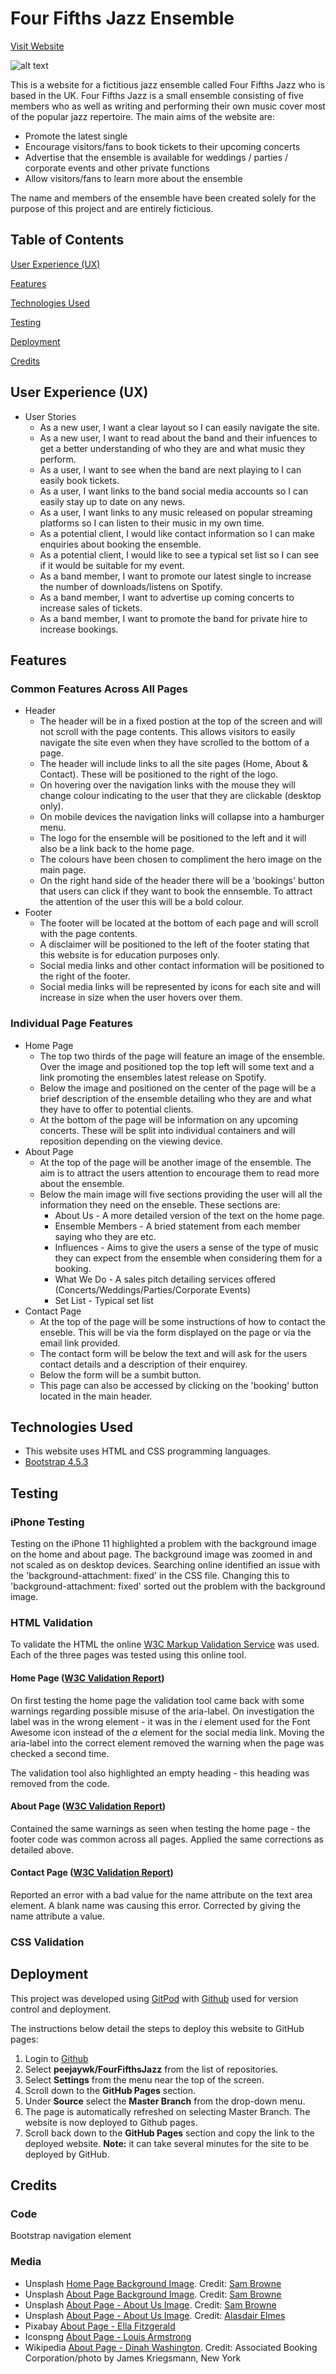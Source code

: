 # Four Fifths Jazz Ensemble

[Visit Website](https://peejaywk.github.io/FourFifthsJazz/)

![alt text](/assets/images/am-i-responsive-capture.png "Responsive design image")

This is a website for a fictitious jazz ensemble called Four Fifths Jazz who is based in the UK. Four Fifths Jazz is a small ensemble consisting of five 
members who as well as writing and performing their own music cover most of the popular jazz repertoire. The main aims of the website are:
* Promote the latest single
* Encourage visitors/fans to book tickets to their upcoming concerts
* Advertise that the ensemble is available for weddings / parties / corporate events and other private functions
* Allow visitors/fans to learn more about the ensemble 

The name and members of the ensemble have been created solely for the purpose of this project and are entirely ficticious.

## Table of Contents

[User Experience (UX)](#userexperience)

[Features](#features)

[Technologies Used](#technologies)

[Testing](#testing)

[Deployment](#deployment)

[Credits](#credits)


<a name="userexperience"></a>
## User Experience (UX)

* User Stories
    * As a new user, I want a clear layout so I can easily navigate the site.
    * As a new user, I want to read about the band and their infuences to get a better understanding of who they are and what music they perform.
    * As a user, I want to see when the band are next playing to I can easily book tickets.
    * As a user, I want links to the band social media accounts so I can easily stay up to date on any news.
    * As a user, I want links to any music released on popular streaming platforms so I can listen to their music in my own time.
    * As a potential client, I would like contact information so I can make enquiries about booking the ensemble.
    * As a potential client, I would like to see a typical set list so I can see if it would be suitable for my event.
    * As a band member, I want to promote our latest single to increase the number of downloads/listens on Spotify.
    * As a band member, I want to advertise up coming concerts to increase sales of tickets.
    * As a band member, I want to promote the band for private hire to increase bookings.

<a name="features"></a>
## Features

### Common Features Across All  Pages

* Header
    * The header will be in a fixed postion at the top of the screen and will not scroll with the page contents. This allows visitors to easily navigate the site even when they have scrolled to the bottom of a page.
    * The header will include links to all the site pages (Home, About & Contact). These will be positioned to the right of the logo.
    * On hovering over the navigation links with the mouse they will change colour indicating to the user that they are clickable (desktop only).
    * On mobile devices the navigation links will collapse into a hamburger menu.
    * The logo for the ensemble will be positioned to the left and it will also be a link back to the home page.
    * The colours have been chosen to compliment the hero image on the main page.
    * On the right hand side of the header there will be a 'bookings' button that users can click if they want to book the ennsemble. To attract the attention of the user this will be a bold colour.
* Footer
    * The footer will be located at the bottom of each page and will scroll with the page contents.
    * A disclaimer will be positioned to the left of the footer stating that this website is for education purposes only.
    * Social media links and other contact information will be positioned to the right of the footer.
    * Social media links will be represented by icons for each site and will increase in size when the user hovers over them.

### Individual Page Features

* Home Page
    * The top two thirds of the page will feature an image of the ensemble. Over the image and positioned top the top left will some text and a link promoting the ensembles latest release on Spotify.
    * Below the image and positioned on the center of the page will be a brief description of the ensemble detailing who they are and what they have to offer to potential clients.
    * At the bottom of the page will be information on any upcoming concerts. These will be split into individual containers and will reposition depending on the viewing device.
* About Page
    * At the top of the page will be another image of the ensemble. The aim is to attract the users attention to encourage them to read more about the ensemble.
    * Below the main image will five sections providing the user will all the information they need on the enseble. These sections are:
        * About Us - A more detailed version of the text on the home page.
        * Ensemble Members - A bried statement from each member saying who they are etc.
        * Influences - Aims to give the users a sense of the type of music they can expect from the ensemble when considering them for a booking.
        * What We Do - A sales pitch detailing services offered (Concerts/Weddings/Parties/Corporate Events)
        * Set List - Typical set list
* Contact Page
    * At the top of the page will be some instructions of how to contact the enseble. This will be via the form displayed on the page or via the email link provided.
    * The contact form will be below the text and will ask for the users contact details and a description of their enquirey.
    * Below the form will be a sumbit button.
    * This page can also be accessed by clicking on the 'booking' button located in the main header.

<a name="technologies"></a>
## Technologies Used 
* This website uses HTML and CSS programming languages.
* [Bootstrap 4.5.3](https://getbootstrap.com/)

<a name="testing"></a>
## Testing

### iPhone Testing
Testing on the iPhone 11 highlighted a problem with the background image on the home and about page. The background image was zoomed in and not scaled as on desktop devices.
Searching online identified an issue with the 'background-attachment: fixed' in the CSS file. Changing this to 'background-attachment: fixed' sorted out the problem with the background image. 

### HTML Validation
To validate the HTML the online [W3C Markup Validation Service](https://validator.w3.org/) was used. Each of the three pages was tested using this online tool.

#### Home Page ([W3C Validation Report](assets/documents/testing/HomePageNu-HtmlChecker.pdf))
On first testing the home page the validation tool came back with some warnings regarding possible misuse of the aria-label. 
On investigation the label was in the wrong element - it was in the *i* element used for the Font Awesome icon instead of the *a* element for the social media link. Moving the aria-label into the correct element removed the warning when the page was checked a second time.

The validation tool also highlighted an empty heading - this heading was removed from the code.

#### About Page ([W3C Validation Report](assets/documents/testing/AboutPageNu-HtmlChecker.pdf))
Contained the same warnings as seen when testing the home page - the footer code was common across all pages. Applied the same corrections as detailed above.

#### Contact Page ([W3C Validation Report](assets/documents/testing/ContactPageNu-HtmlChecker.pdf))
Reported an error with a bad value for the name attribute on the text area element. A blank name was causing this error. Corrected by giving the name attribute a value.

### CSS Validation

<a name="deployment"></a>
## Deployment
This project was developed using [GitPod](https://gitpod.io/) with [Github](https://github.com/) used for version control and deployment.

The instructions below detail the steps to deploy this website to GitHub pages:

1. Login to [Github](https://github.com/)
2. Select **peejaywk/FourFifthsJazz** from the list of repositories.
3. Select **Settings** from the menu near the top of the screen.
4. Scroll down to the **GitHub Pages** section.
5. Under **Source** select the **Master Branch** from the drop-down menu.
6. The page is automatically refreshed on selecting Master Branch. The website is now deployed to Github pages.
7. Scroll back down to the **GitHub Pages** section and copy the link to the deployed website. **Note:** it can take several minutes for the site to be deployed by GitHub.


<a name="credits"></a>
## Credits
### Code
Bootstrap navigation element

### Media
* Unsplash [Home Page Background Image](https://unsplash.com/photos/VAu2j8My3-0). Credit: [Sam Browne](https://unsplash.com/@samjbrowne)
* Unsplash [About Page Background Image](https://unsplash.com/photos/xj7l5o8bTzI). Credit: [Sam Browne](https://unsplash.com/@samjbrowne)
* Unsplash [About Page - About Us Image](https://unsplash.com/photos/k4MQU76YTUI). Credit: [Sam Browne](https://unsplash.com/@samjbrowne)
* Unsplash [About Page - About Us Image](https://unsplash.com/photos/bjgMU-viIzA). Credit: [Alasdair Elmes](https://unsplash.com/@alelmes)
* Pixabay [About Page - Ella Fitzgerald](https://pixabay.com/photos/ella-fitzgerald-portrait-1946-1275553/)
* Iconspng [About Page - Louis Armstrong](https://www.iconspng.com/image/48640/louis-armstrong)
* Wikipedia [About Page - Dinah Washington](https://commons.wikimedia.org/wiki/File:Dinah_Washington_1962.jpg). Credit: Associated Booking Corporation/photo by James Kriegsmann, New York
